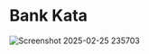 # Bank Kata
![Screenshot 2025-02-25 235703](https://github.com/user-attachments/assets/b1c14a05-8257-484c-b500-4aa5e1b8b366)


